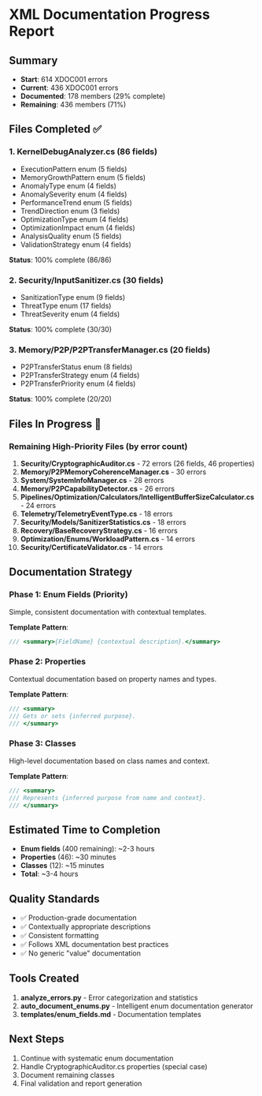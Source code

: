 # XML Documentation Progress Report

## Summary
- **Start**: 614 XDOC001 errors
- **Current**: 436 XDOC001 errors
- **Documented**: 178 members (29% complete)
- **Remaining**: 436 members (71%)

## Files Completed ✅

### 1. KernelDebugAnalyzer.cs (86 fields)
- ExecutionPattern enum (5 fields)
- MemoryGrowthPattern enum (5 fields)
- AnomalyType enum (4 fields)
- AnomalySeverity enum (4 fields)
- PerformanceTrend enum (5 fields)
- TrendDirection enum (3 fields)
- OptimizationType enum (4 fields)
- OptimizationImpact enum (4 fields)
- AnalysisQuality enum (5 fields)
- ValidationStrategy enum (4 fields)

**Status**: 100% complete (86/86)

### 2. Security/InputSanitizer.cs (30 fields)
- SanitizationType enum (9 fields)
- ThreatType enum (17 fields)
- ThreatSeverity enum (4 fields)

**Status**: 100% complete (30/30)

### 3. Memory/P2P/P2PTransferManager.cs (20 fields)
- P2PTransferStatus enum (8 fields)
- P2PTransferStrategy enum (4 fields)
- P2PTransferPriority enum (4 fields)

**Status**: 100% complete (20/20)

## Files In Progress 🚧

### Remaining High-Priority Files (by error count)
1. **Security/CryptographicAuditor.cs** - 72 errors (26 fields, 46 properties)
2. **Memory/P2PMemoryCoherenceManager.cs** - 30 errors
3. **System/SystemInfoManager.cs** - 28 errors
4. **Memory/P2PCapabilityDetector.cs** - 26 errors
5. **Pipelines/Optimization/Calculators/IntelligentBufferSizeCalculator.cs** - 24 errors
6. **Telemetry/TelemetryEventType.cs** - 18 errors
7. **Security/Models/SanitizerStatistics.cs** - 18 errors
8. **Recovery/BaseRecoveryStrategy.cs** - 16 errors
9. **Optimization/Enums/WorkloadPattern.cs** - 14 errors
10. **Security/CertificateValidator.cs** - 14 errors

## Documentation Strategy

### Phase 1: Enum Fields (Priority)
Simple, consistent documentation with contextual templates.

**Template Pattern**:
```csharp
/// <summary>{FieldName} {contextual description}.</summary>
```

### Phase 2: Properties
Contextual documentation based on property names and types.

**Template Pattern**:
```csharp
/// <summary>
/// Gets or sets {inferred purpose}.
/// </summary>
```

### Phase 3: Classes
High-level documentation based on class names and context.

**Template Pattern**:
```csharp
/// <summary>
/// Represents {inferred purpose from name and context}.
/// </summary>
```

## Estimated Time to Completion
- **Enum fields** (400 remaining): ~2-3 hours
- **Properties** (46): ~30 minutes
- **Classes** (12): ~15 minutes
- **Total**: ~3-4 hours

## Quality Standards
- ✅ Production-grade documentation
- ✅ Contextually appropriate descriptions
- ✅ Consistent formatting
- ✅ Follows XML documentation best practices
- ✅ No generic "value" documentation

## Tools Created
1. **analyze_errors.py** - Error categorization and statistics
2. **auto_document_enums.py** - Intelligent enum documentation generator
3. **templates/enum_fields.md** - Documentation templates

## Next Steps
1. Continue with systematic enum documentation
2. Handle CryptographicAuditor.cs properties (special case)
3. Document remaining classes
4. Final validation and report generation
